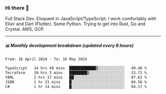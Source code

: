 ### Hi there 👋

Full Stack Dev. Eloquent in JavaScript/TypeScript. I work comfortably with Elixir and Dart (Flutter). Some Python. Trying to get into Rust, Go and Crystal. AWS, GCP.

***

##### 📊 Monthly development breakdown (updated every 8 hours)

<!--START_SECTION:waka-->

```txt
From: 16 April 2024 - To: 16 May 2024

TypeScript   14 hrs 49 mins  ████████████▒░░░░░░░░░░░░   49.48 %
Terraform    10 hrs 5 mins   ████████▒░░░░░░░░░░░░░░░░   33.71 %
YAML         2 hrs 17 mins   ██░░░░░░░░░░░░░░░░░░░░░░░   07.62 %
JSON         1 hr 21 mins    █░░░░░░░░░░░░░░░░░░░░░░░░   04.56 %
C#           1 hr 14 mins    █░░░░░░░░░░░░░░░░░░░░░░░░   04.17 %
```

<!--END_SECTION:waka-->
